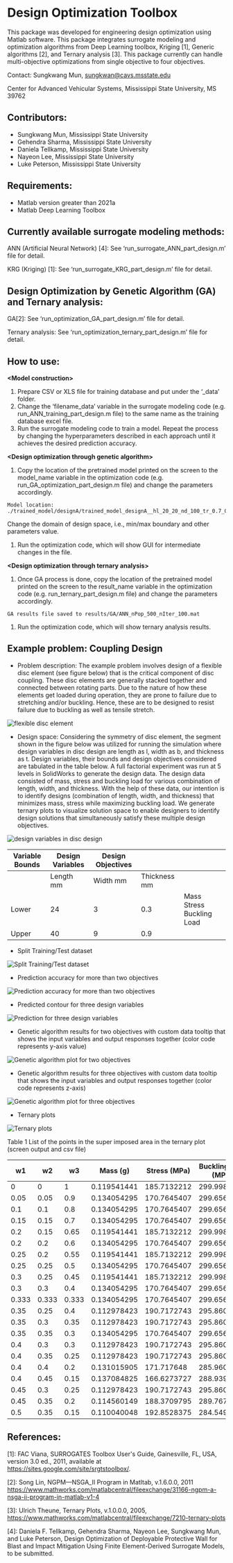 # Design Optimization Toolbox

This package was developed for engineering design optimization using Matlab software. This package integrates surrogate modeling and optimization algorithms from Deep Learning toolbox, Kriging [1], Generic algorithms [2], and Ternary analysis [3]. This package currently can handle multi-objective optimizations from single objective to four objectives.

Contact: Sungkwang Mun, sungkwan@cavs.msstate.edu

Center for Advanced Vehicular Systems, Mississippi State University, MS 39762

## Contributors:

-   Sungkwang Mun, Mississippi State University
-   Gehendra Sharma, Mississippi State University
-   Daniela Tellkamp, Mississippi State University
-   Nayeon Lee, Mississippi State University
-   Luke Peterson, Mississippi State University

## Requirements:

-   Matlab version greater than 2021a
-   Matlab Deep Learning Toolbox

## Currently available surrogate modeling methods:

ANN (Artificial Neural Network) [4]: See ‘run_surrogate_ANN_part_design.m’ file for detail.

KRG (Kriging) [1]: See ‘run_surrogate_KRG_part_design.m’ file for detail.

## Design Optimization by Genetic Algorithm (GA) and Ternary analysis:

GA[2]: See ‘run_optimization_GA_part_design.m’ file for detail.

Ternary analysis: See ‘run_optimization_ternary_part_design.m’ file for detail.

## How to use:

**\<Model construction\>**

1.  Prepare CSV or XLS file for training database and put under the ‘_data’ folder.
2.  Change the ‘filename_data’ variable in the surrogate modeling code (e.g. run_ANN_training_part_design.m file) to the same name as the training database excel file.
3.  Run the surrogate modeling code to train a model. Repeat the process by changing the hyperparameters described in each approach until it achieves the desired prediction accuracy.

**\<Design optimization through genetic algorithm\>**

1.  Copy the location of the pretrained model printed on the screen to the model_name variable in the optimization code (e.g. run_GA_optimization_part_design.m file) and change the parameters accordingly.

```
Model location: ./trained_model/designA/trained_model_designA__hl_20_20_nd_100_tr_0.7_0_0.3_i_1234.mat
```

Change the domain of design space, i.e., min/max boundary and other parameters value.

1.  Run the optimization code, which will show GUI for intermediate changes in the file.

**\<Design optimization through ternary analysis\>**

1.  Once GA process is done, copy the location of the pretrained model printed on the screen to the result_name variable in the optimization code (e.g. run_ternary_part_design.m file) and change the parameters accordingly.

```
GA results file saved to results/GA/ANN_nPop_500_nIter_100.mat
```

1.  Run the optimization code, which will show ternary analysis results.

## Example problem: Coupling Design

-   Problem description: The example problem involves design of a flexible disc element (see figure below) that is the critical component of disc coupling. These disc elements are generally stacked together and connected between rotating parts. Due to the nature of how these elements get loaded during operation, they are prone to failure due to stretching and/or buckling. Hence, these are to be designed to resist failure due to buckling as well as tensile stretch.

![flexible disc element](media/flexible_disc_element.jpg)

-   Design space: Considering the symmetry of disc element, the segment shown in the figure below was utilized for running the simulation where design variables in disc design are length as l, width as b, and thickness as t. Design variables, their bounds and design objectives considered are tabulated in the table below. A full factorial experiment was run at 5 levels in SolidWorks to generate the design data. The design data consisted of mass, stress and buckling load for various combination of length, width, and thickness. With the help of these data, our intention is to identify designs (combination of length, width, and thickness) that minimizes mass, stress while maximizing buckling load. We generate ternary plots to visualize solution space to enable designers to identify design solutions that simultaneously satisfy these multiple design objectives.

![design variables in disc design](media/design_variables_in_disc_design.jpeg)

| Variable Bounds | Design Variables | Design Objectives |              |                           |
|-----------------|------------------|-------------------|--------------|---------------------------|
|                 | Length mm        | Width mm          | Thickness mm |                           |
| Lower           | 24               | 3                 | 0.3          | Mass Stress Buckling Load |
| Upper           | 40               | 9                 | 0.9          |                           |

-   Split Training/Test dataset

![Split Training/Test dataset](media/split_trainig_test_data.png)

-   Prediction accuracy for more than two objectives

![Prediction accuracy for more than two objectives](media/prediction_accuracy_plot_2D.png)

-   Predicted contour for three design variables

![Prediction for three design variables](media/prediction_3_design_variables.png)

-   Genetic algorithm results for two objectives with custom data tooltip that shows the input variables and output responses together (color code represents y-axis value)

![Genetic algorithm plot for two objectives](media/GA_2_objectives.png)

-   Genetic algorithm results for three objectives with custom data tooltip that shows the input variables and output responses together (color code represents z-axis)

![Genetic algorithm plot for three objectives](media/GA_3_objectives.png)

-   Ternary plots

![Ternary plots](media/ternary.png)

Table 1 List of the points in the super imposed area in the ternary plot (screen output and csv file)

| w1    | w2    | w3    | Mass (g)    | Stress (MPa) | BucklingLoad (MPa) | Length (mm) | Width (mm)  | Thickness (mm) |
|-------|-------|-------|-------------|--------------|--------------------|-------------|-------------|----------------|
| 0     | 0     | 1     | 0.119541441 | 185.7132212  | 299.9983503        | 29.79841487 | 6.046784002 | 0.345390639    |
| 0.05  | 0.05  | 0.9   | 0.134054295 | 170.7645407  | 299.6560338        | 32.04828585 | 6.027462975 | 0.360210577    |
| 0.1   | 0.1   | 0.8   | 0.134054295 | 170.7645407  | 299.6560338        | 32.04828585 | 6.027462975 | 0.360210577    |
| 0.15  | 0.15  | 0.7   | 0.134054295 | 170.7645407  | 299.6560338        | 32.04828585 | 6.027462975 | 0.360210577    |
| 0.2   | 0.15  | 0.65  | 0.119541441 | 185.7132212  | 299.9983503        | 29.79841487 | 6.046784002 | 0.345390639    |
| 0.2   | 0.2   | 0.6   | 0.134054295 | 170.7645407  | 299.6560338        | 32.04828585 | 6.027462975 | 0.360210577    |
| 0.25  | 0.2   | 0.55  | 0.119541441 | 185.7132212  | 299.9983503        | 29.79841487 | 6.046784002 | 0.345390639    |
| 0.25  | 0.25  | 0.5   | 0.134054295 | 170.7645407  | 299.6560338        | 32.04828585 | 6.027462975 | 0.360210577    |
| 0.3   | 0.25  | 0.45  | 0.119541441 | 185.7132212  | 299.9983503        | 29.79841487 | 6.046784002 | 0.345390639    |
| 0.3   | 0.3   | 0.4   | 0.134054295 | 170.7645407  | 299.6560338        | 32.04828585 | 6.027462975 | 0.360210577    |
| 0.333 | 0.333 | 0.333 | 0.134054295 | 170.7645407  | 299.6560338        | 32.04828585 | 6.027462975 | 0.360210577    |
| 0.35  | 0.25  | 0.4   | 0.112978423 | 190.7172743  | 295.8608416        | 29.70883705 | 5.610907182 | 0.351908425    |
| 0.35  | 0.3   | 0.35  | 0.112978423 | 190.7172743  | 295.8608416        | 29.70883705 | 5.610907182 | 0.351908425    |
| 0.35  | 0.35  | 0.3   | 0.134054295 | 170.7645407  | 299.6560338        | 32.04828585 | 6.027462975 | 0.360210577    |
| 0.4   | 0.3   | 0.3   | 0.112978423 | 190.7172743  | 295.8608416        | 29.70883705 | 5.610907182 | 0.351908425    |
| 0.4   | 0.35  | 0.25  | 0.112978423 | 190.7172743  | 295.8608416        | 29.70883705 | 5.610907182 | 0.351908425    |
| 0.4   | 0.4   | 0.2   | 0.131015905 | 171.717648   | 285.9603969        | 32.21457537 | 5.876735928 | 0.35882331     |
| 0.4   | 0.45  | 0.15  | 0.137084825 | 166.6273727  | 288.9396519        | 28.60275488 | 8.481549976 | 0.3            |
| 0.45  | 0.3   | 0.25  | 0.112978423 | 190.7172743  | 295.8608416        | 29.70883705 | 5.610907182 | 0.351908425    |
| 0.45  | 0.35  | 0.2   | 0.114560149 | 188.3709795  | 289.767709         | 29.76896133 | 5.770885662 | 0.346572356    |
| 0.5   | 0.35  | 0.15  | 0.110040048 | 192.8528375  | 284.5495937        | 29.25784749 | 5.699318321 | 0.343043148    |

## References:

[1]: FAC Viana, SURROGATES Toolbox User's Guide, Gainesville, FL, USA, version 3.0 ed., 2011, available at https://sites.google.com/site/srgtstoolbox/.

[2]: Song Lin, NGPM—NSGA_II Program in Matltab, v.1.6.0.0, 2011 <https://www.mathworks.com/matlabcentral/fileexchange/31166-ngpm-a-nsga-ii-program-in-matlab-v1-4>

[3]: Ulrich Theune, Ternary Plots, v.1.0.0.0, 2005, <https://www.mathworks.com/matlabcentral/fileexchange/7210-ternary-plots>

[4]: Daniela F. Tellkamp, Gehendra Sharma, Nayeon Lee, Sungkwang Mun, and Luke Peterson, Design Optimization of Deployable Protective Wall for Blast and Impact Mitigation Using Finite Element-Derived Surrogate Models, to be submitted.

